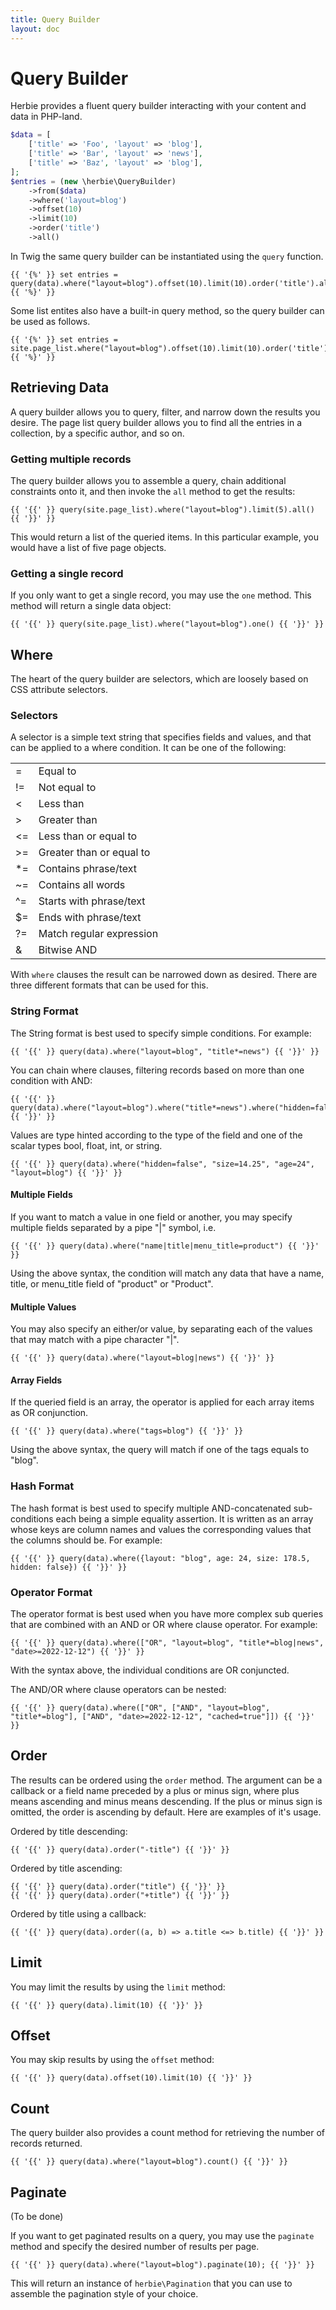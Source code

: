 ```yaml
---
title: Query Builder
layout: doc
---
```


# Query Builder

Herbie provides a fluent query builder interacting with your content and data in PHP-land.

~~~php
$data = [
    ['title' => 'Foo', 'layout' => 'blog'], 
    ['title' => 'Bar', 'layout' => 'news'],
    ['title' => 'Baz', 'layout' => 'blog'],      
];
$entries = (new \herbie\QueryBuilder)
    ->from($data)
    ->where('layout=blog')
    ->offset(10)
    ->limit(10)
    ->order('title')
    ->all()
~~~

In Twig the same query builder can be instantiated using the `query` function.

~~~twig
{{ '{%' }} set entries = query(data).where("layout=blog").offset(10).limit(10).order('title').all() {{ '%}' }} 
~~~

Some list entites also have a built-in query method, so the query builder can be used as follows.

~~~twig
{{ '{%' }} set entries = site.page_list.where("layout=blog").offset(10).limit(10).order('title').all() {{ '%}' }} 
~~~

## Retrieving Data

A query builder allows you to query, filter, and narrow down the results you desire.
The page list query builder allows you to find all the entries in a collection, by a specific author, and so on.

### Getting multiple records

The query builder allows you to assemble a query, chain additional constraints onto it, and then invoke the `all` method to get the results:

~~~twig
{{ '{{' }} query(site.page_list).where("layout=blog").limit(5).all() {{ '}}' }} 
~~~

This would return a list of the queried items.
In this particular example, you would have a list of five page objects.

### Getting a single record

If you only want to get a single record, you may use the `one` method. 
This method will return a single data object:

~~~twig
{{ '{{' }} query(site.page_list).where("layout=blog").one() {{ '}}' }} 
~~~

## Where

The heart of the query builder are selectors, which are loosely based on CSS attribute selectors.

### Selectors

A selector is a simple text string that specifies fields and values, and that can be applied to a where condition.
It can be one of the following:

<table class="pure-table pure-table-horizontal">
<tr><td style='width:5%'>=</td><td>Equal to</td></tr>    
<tr><td>!=</td><td>Not equal to</td></tr>
<tr><td>&lt;</td><td>Less than</td></tr>    
<tr><td>&gt;</td><td>Greater than</td></tr>
<tr><td>&lt;=</td><td>Less than or equal to</td></tr>
<tr><td>&gt;=</td><td>Greater than or equal to</td></tr>
<tr><td>*=</td><td>Contains phrase/text</td></tr>
<tr><td>~=</td><td>Contains all words</td></tr>
<tr><td>^=</td><td>Starts with phrase/text</td></tr>
<tr><td>$=</td><td>Ends with phrase/text</td></tr>
<tr><td>?=</td><td>Match regular expression</td></tr>
<tr><td>&</td><td>Bitwise AND</td></tr>
</table>

With `where` clauses the result can be narrowed down as desired.
There are three different formats that can be used for this.

### String Format

The String format is best used to specify simple conditions. 
For example:

~~~twig
{{ '{{' }} query(data).where("layout=blog", "title*=news") {{ '}}' }} 
~~~

You can chain where clauses, filtering records based on more than one condition with AND:

~~~twig
{{ '{{' }} query(data).where("layout=blog").where("title*=news").where("hidden=false") {{ '}}' }} 
~~~

Values are type hinted according to the type of the field and one of the scalar types bool, float, int, or string.

~~~twig
{{ '{{' }} query(data).where("hidden=false", "size=14.25", "age=24", "layout=blog") {{ '}}' }} 
~~~

#### Multiple Fields

If you want to match a value in one field or another, you may specify multiple fields separated by a pipe "|" symbol, i.e.

~~~twig
{{ '{{' }} query(data).where("name|title|menu_title=product") {{ '}}' }} 
~~~

Using the above syntax, the condition will match any data that have a name, title, or menu_title field of "product" or "Product".

#### Multiple Values

You may also specify an either/or value, by separating each of the values that may match with a pipe character "|".

~~~twig
{{ '{{' }} query(data).where("layout=blog|news") {{ '}}' }} 
~~~

#### Array Fields

If the queried field is an array, the operator is applied for each array items as OR conjunction.

~~~twig
{{ '{{' }} query(data).where("tags=blog") {{ '}}' }}
~~~

Using the above syntax, the query will match if one of the tags equals to "blog".

### Hash Format

The hash format is best used to specify multiple AND-concatenated sub-conditions each being a simple equality assertion.
It is written as an array whose keys are column names and values the corresponding values that the columns should be.
For example:

~~~twig
{{ '{{' }} query(data).where({layout: "blog", age: 24, size: 178.5, hidden: false}) {{ '}}' }} 
~~~

### Operator Format

The operator format is best used when you have more complex sub queries that are combined with an AND or OR where clause operator.
For example:

~~~twig
{{ '{{' }} query(data).where(["OR", "layout=blog", "title*=blog|news", "date>=2022-12-12") {{ '}}' }} 
~~~

With the syntax above, the individual conditions are OR conjuncted.

The AND/OR where clause operators can be nested:

~~~twig
{{ '{{' }} query(data).where(["OR", ["AND", "layout=blog", "title*=blog"], ["AND", "date>=2022-12-12", "cached=true"]]) {{ '}}' }} 
~~~

## Order

The results can be ordered using the `order` method.
The argument can be a callback or a field name preceded by a plus or minus sign, where plus means ascending and minus means descending.
If the plus or minus sign is omitted, the order is ascending by default.
Here are examples of it's usage.

Ordered by title descending:

~~~twig
{{ '{{' }} query(data).order("-title") {{ '}}' }} 
~~~

Ordered by title ascending:

~~~twig
{{ '{{' }} query(data).order("title") {{ '}}' }} 
{{ '{{' }} query(data).order("+title") {{ '}}' }} 
~~~

Ordered by title using a callback:

~~~twig
{{ '{{' }} query(data).order((a, b) => a.title <=> b.title) {{ '}}' }} 
~~~

## Limit

You may limit the results by using the `limit` method:

~~~twig
{{ '{{' }} query(data).limit(10) {{ '}}' }} 
~~~

## Offset

You may skip results by using the `offset` method:

~~~twig
{{ '{{' }} query(data).offset(10).limit(10) {{ '}}' }} 
~~~

## Count

The query builder also provides a count method for retrieving the number of records returned.

~~~twig
{{ '{{' }} query(data).where("layout=blog").count() {{ '}}' }} 
~~~

## Paginate

(To be done)

If you want to get paginated results on a query, you may use the `paginate` method and specify the desired number of results per page.

~~~twig
{{ '{{' }} query(data).where("layout=blog").paginate(10); {{ '}}' }}
~~~

This will return an instance of `herbie\Pagination` that you can use to assemble the pagination style of your choice.
